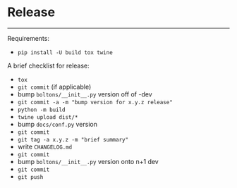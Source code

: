 # Release

-----

Requirements:

- `pip install -U build tox twine`

A brief checklist for release:

- `tox`
- `git commit` (if applicable)
- bump `boltons/__init__.py` version off of -dev
- `git commit -a -m "bump version for x.y.z release"`
- `python -m build`
- `twine upload dist/*`
- bump `docs/conf.py` version
- `git commit`
- `git tag -a x.y.z -m "brief summary"`
- write `CHANGELOG.md`
- `git commit`
- bump `boltons/__init__.py` version onto n+1 dev
- `git commit`
- `git push`
